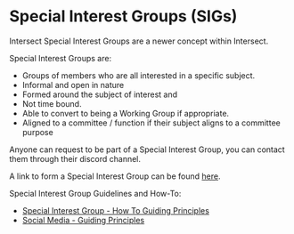 # Special Interest Groups (SIGs)

Intersect Special Interest Groups are a newer concept within Intersect. &#x20;

Special Interest Groups are:

* Groups of members who are all interested in a specific subject. &#x20;
* Informal and open in nature&#x20;
* Formed around the subject of interest and&#x20;
* Not time bound. &#x20;
* Able to convert to being a Working Group if appropriate.
* Aligned to a committee / function if their subject aligns to a committee purpose&#x20;

Anyone can request to be part of a Special Interest Group, you can contact them through their discord channel.   &#x20;

A link to form a Special Interest Group can be found [here](https://mpc.intersectmbo.org/sig-sign-up).

Special Interest Group Guidelines and How-To:

* [Special Interest Group - How To Guiding Principles ](https://files.gitbook.com/v0/b/gitbook-x-prod.appspot.com/o/spaces%2FCRHkYsBzWMnZsSk4kyFU%2Fuploads%2FVai6haVUihFMn8Uy9muZ%2FSpecial%20Interest%20Group%20How-To%20\(1\).pdf?alt=media\&token=7ec05bb2-f2ed-4976-8ef5-db15bf4e9e95)
* [Social Media - Guiding Principles](https://docs.google.com/presentation/d/16OWoKx11uhBv8rOAXsZt0MZIpQZ5udS9/edit?usp=sharing\&ouid=116712383123657364851\&rtpof=true\&sd=true)
